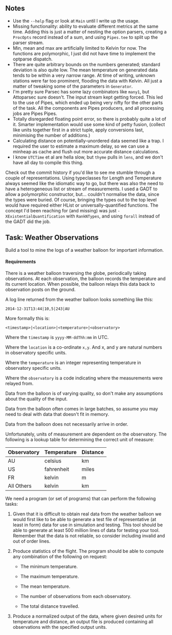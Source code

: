 Notes
-----

- Use the `--help` flag or look at `Main` until I write up the usage.
- Missing functionality: ability to evaluate different metrics at the
  same time. Adding this is just a matter of nesting the option
  parsers, creating a `ProcOpts` record instead of a sum, and using
  `Pipes.tee` to split up the parser stream.
- Min, mean and max are artificially limited to Kelvin for now.
  The functions are polymorphic, I just did not have time to implement
  the optparse dispatch. 
- There are quite arbitrary bounds on the numbers generated; standard
  deviation is also quite low. The mean temperature on generated data
  tends to be within a very narrow range. At time of writing, unknown
  stations were far too prominent, flooding the data with Kelvin.
  All just a matter of tweaking some of the parameters in `Generator`.
- I'm pretty sure Parsec has some lazy combinators like `many1`, but
  Attoparsec sure doesn't. The input stream kept getting forced. This led
  to the use of Pipes, which ended up being very nifty for the other
  parts of the task. All the components are Pipes producers, and all
  processing jobs are Pipes Pipes.
- Totally disregarded floating point error, so there is probably quite
  a lot of it. Smarter implementation would use some kind of petty
  fusion, (collect like units together first in a strict tuple, apply
  conversions last, minimising the number of additions.)
- Calculating distance on potentially-unordered data seemed like a
  trap. I required the user to estimate a maximum delay, so we can use
  a minheap as cache and flush out more accurate distance
  calculations.
- I know `UTCTime` et al are hella slow, but `thyme` pulls in `lens`,
  and we don't have all day to compile this thing.

Check out the commit history if you'd like to see me stumble through a
couple of representations. Using typeclasses for Length and
Temperature always seemed like the idiomatic way to go, but there was
also the need to have a heterogeneous list or stream of measurements.
I used a GADT to allow a polymorphic constructor, but... couldn't
normalise the data, since the types were buried. Of course, bringing
the types out to the top level would have required either HList or
universally-quantified functions. The concept I'd been reaching for
(and missing) was just `-XExistentialQuantification` with
`RankNTypes`, and using `forall` instead of the GADT did the job.


Task: Weather Observations
--------------------

Build a tool to mine the logs of a weather balloon for important
information.

#### Requirements

There is a weather balloon traversing the globe, periodically taking
observations. At each observation, the balloon records the temperature
and its current location. When possible, the balloon relays this data
back to observation posts on the ground.

A log line returned from the weather balloon looks something like this:

```
2014-12-31T13:44|10,5|243|AU
```

More formally this is:

```
<timestamp>|<location>|<temperature>|<observatory>
```

Where the `timestamp` is `yyyy-MM-ddThh:mm` in UTC.

Where the `location` is a co-ordinate `x,y`. And x, and y are natural numbers in observatory specific units.

Where the `temperature` is an integer representing temperature in observatory specific units.

Where the `observatory` is a code indicating where the measurements were relayed from.

Data from the balloon is of varying quality, so don't make any
assumptions about the quality of the input.

Data from the balloon often comes in large batches, so assume you may
need to deal with data that doesn't fit in memory.

Data from the balloon does not necessarily arrive in order.

Unfortunately, units of measurement are dependent on the
observatory. The following is a lookup table for determining the
correct unit of measure:

| Observatory | Temperature | Distance |
| ----------- | ----------- | -------- |
| AU          | celsius     | km       |
| US          | fahrenheit  | miles    |
| FR          | kelvin      | m        |
| All Others  | kelvin      | km       |

We need a program (or set of programs) that can perform the following
tasks:

 1. Given that it is difficult to obtain real data from the weather
    balloon we would first like to be able to generate a test file of
    representative (at least in form) data for use in simulation and
    testing. This tool should be able to generate at least 500 million
    lines of data for testing your tool. Remember that the data is not
    reliable, so consider including invalid and out of order lines.

 2. Produce statistics of the flight. The program should be able to
    compute any combination of the following on request:

    - The minimum temperature.

    - The maximum temperature.

    - The mean temperature.

    - The number of observations from each observatory.

    - The total distance travelled.

 3. Produce a normalized output of the data, where given desired
    units for temperature and distance, an output file is produced
    containing all observations with the specified output units.

